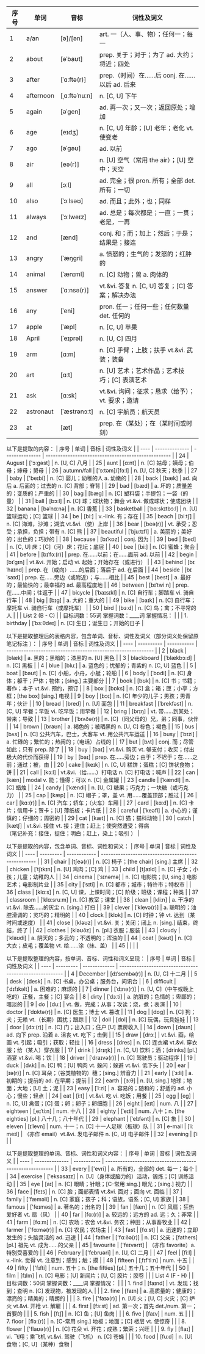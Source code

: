 | 序号 | 单词      | 音标          | 词性及词义                                       |
| ---- | --------- | ------------- | ------------------------------------------------ |
| 1    | a/an      | [ə]/[ən]      | art. 一（人、事、物）；任何一；每一              |
| 2    | about     | [əˈbaʊt]      | prep. 关于；对于；为了  ad. 大约；将近；四处     |
| 3    | after     | [ˈɑːftə(r)]   | prep.（时间）在……后  conj. 在……以后  ad. 后来    |
| 4    | afternoon | [ˌɑːftəˈnuːn] | n. [C, U] 下午                                   |
| 5    | again     | [əˈɡen]       | ad. 再一次；又一次；返回原处；增加               |
| 6    | age       | [eɪdʒ]        | n. [C, U] 年龄；[U] 老年；老化  vt. 使变老       |
| 7    | ago       | [əˈɡəʊ]       | ad. 以前                                         |
| 8    | air       | [eə(r)]       | n. [U] 空气（常用 the air）；[U] 空中；天空      |
| 9    | all       | [ɔːl]         | ad. 完全；很  pron. 所有；全部  det. 所有；一切  |
| 10   | also      | [ˈɔːlsəʊ]     | ad. 而且；此外；也；同样                         |
| 11   | always    | [ˈɔːlweɪz]    | ad. 总是；每次都是；一直；一贯；老是，一再       |
| 12   | and       | [ænd]         | conj. 和；而；加上；然后；于是；结果是；接连     |
| 13   | angry     | [ˈæŋɡri]      | a. 愤怒的；生气的；发怒的；红肿的                |
| 14   | animal    | [ˈænɪml]      | n. [C] 动物；兽  a. 肉体的                       |
| 15   | answer    | [ˈɑːnsə(r)]   | vt.&vi. 答复  n. [C, U] 答复；[C] 答案；解决办法 |
| 16   | any       | [ˈeni]        | pron. 任一；任何一些；任何数量  det. 任何的      |
| 17   | apple     | [ˈæpl]        | n. [C, U] 苹果                                   |
| 18   | April     | [ˈeɪprəl]     | n. [U, C] 四月                                   |
| 19   | arm       | [ɑːm]         | n. [C] 手臂；上肢；扶手  vt.&vi. 武装；装备      |
| 20   | art       | [ɑːt]         | n. [U] 艺术；艺术作品；艺术技巧；[C] 表演艺术    |
| 21   | ask       | [ɑːsk]        | vt.&vi. 询问；征求；恳求（给予）；vt. 要求；邀请 |
| 22   | astronaut | [ˈæstrənɔːt]  | n. [C] 宇航员；航天员                            |
| 23   | at        | [æt]          | prep. 在（某处）；在（某时间或时刻）             |



以下是提取的内容：
| 序号 | 单词           | 音标            | 词性及词义                                          |
| ---- | -------------- | --------------- | --------------------------------------------------- |
| 24   | August         | ['ɔːɡəst]       | n. [U, C] 八月                                      |
| 25   | aunt           | [ɑːnt]          | n. [C] 姑母；姨母；伯母；婶母；舅母                 |
| 26   | autumn/fall    | ['ɔːtəm]/[fɔːl] | n. [U, C] 秋天；秋季                                |
| 27   | baby           | ['beɪbi]        | n. [C] 婴儿；幼稚的人  a. 幼嫩的                    |
| 28   | back           | [bæk]           | ad. 向后  a. 后面的；过去的  n. [C] 背部；脊背      |
| 29   | bad            | [bæd]           | a. 坏的；质量差的；变质的；严重的                   |
| 30   | bag            | [bæɡ]           | n. [C] 塑料袋；手提包；一袋（的量）                 |
| 31   | ball           | [bɔːl]          | n. [C] 球；球状物；舞会  vt.&vi. 做成球状；使成团块 |
| 32   | banana         | [bəˈnɑːnə]      | n. [C] 香蕉                                         |
| 33   | basketball     | [ˈbɑːskɪtbɔːl]  | n. [U] 篮球运动；[C] 篮球                           |
| 34   | be             | [biː]           | v.-link. 有；存在                                   |
| 35   | beach          | [biːtʃ]         | n. [C] 海滩，沙滩；湖滨  vt.&vi.（使）上岸          |
| 36   | bear           | [beə(r)]        | vt. 承受；忍受；承担，负担；带有  n. [C] 熊         |
| 37   | beautiful      | [ˈbjuːtɪfl]     | a. 美丽的；美好的；出色的；巧妙的                   |
| 38   | because        | [bɪˈkɒz]        | conj. 因为                                          |
| 39   | bed            | [bed]           | n. [C, U] 床；[C]（河）床；花坛；底层               |
| 40   | bee            | [biː]           | n. [C] 蜜蜂；聚会                                   |
| 41   | before         | [bɪˈfɔː(r)]     | prep. 在……以前；在……面前  ad. 以前                  |
| 42   | begin          | [bɪˈɡɪn]        | vt.&vi. 开始；启动  vi. 起始；开始存在（或进行）    |
| 43   | behind         | [bɪˈhaɪnd]      | prep. 在（或向）……的后面；落后于  ad. 在后面        |
| 44   | beside         | [bɪˈsaɪd]       | prep. 在……旁边（或附近）；与……相比                  |
| 45   | best           | [best]          | a. 最好的；最愉快的；最幸福的  ad. 最高程度地       |
| 46   | between        | [bɪˈtwiːn]      | prep. 在……中间；往返于                              |
| 47   | bicycle        | [ˈbaɪsɪkl]      | n. [C] 自行车；脚踏车  vi. 骑自行车                 |
| 48   | big            | [bɪɡ]           | a. 大的；重大的                                     |
| 49   | bike           | [baɪk]          | n. [C] 自行车；摩托车  vi. 骑自行车（或摩托车）     |
| 50   | bird           | [bɜːd]          | n. [C] 鸟；禽；不寻常的人                           |
|      | List 2 (B - C) |                 | 目标词数：55词  掌握词数：____词  掌握情况：        |
|      | 1. birthday    | [ˈbɜːθdeɪ]      | n. [C] 生日；诞生日；开始的日子                     |



以下是提取整理后的表格内容，包含单词、音标、词性及词义（部分词义处保留原笔记标注 ）：
| 序号 | 单词       | 音标        | 词性及词义                                                   |
| ---- | ---------- | ----------- | ------------------------------------------------------------ |
| 2    | black      | [blæk]      | a. 黑的；黑暗的；漆黑的  n. [U] 黑色                         |
| 3    | blackboard | [ˈblækbɔːd] | n. [C] 黑板                                                  |
| 4    | blue       | [bluː]      | a. 蓝色的；忧郁的；青紫的  n. [C, U] 蓝色                    |
| 5    | boat       | [bəʊt]      | n. [C] 小船，小舟，小艇；轮船                                |
| 6    | body       | [ˈbɒdi]     | n. [C] 身体；躯干；尸体；物体；[sing.] 主要部分              |
| 7    | book       | [bʊk]       | n. [C] 书；书籍；著作；本子  vt.&vi. 预约，预订              |
| 8    | box        | [bɒks]      | n. [C] 盒；箱；匣；小亭；方框；[the box] [sing.] 电视        |
| 9    | boy        | [bɔɪ]       | n. [C] 年少的儿子；男孩；男青年；伙计                        |
| 10   | bread      | [bred]      | n. [U] 面包                                                  |
| 11   | breakfast  | [ˈbrekfəst] | n. [C, U] 早餐；早饭  vi. 吃早饭；用早餐                     |
| 12   | bring      | [brɪŋ]      | vt. 带……到某处；带来；导致                                   |
| 13   | brother    | [ˈbrʌðə(r)] | n. [C]（同父母的）兄，弟；同事，伙伴                         |
| 14   | brown      | [braʊn]     | a. 褐色的；被晒黑的  n. [U, C] 棕色；褐色                    |
| 15   | bus        | [bʌs]       | n. [C] 公共汽车，巴士，大客车  vt. 用公共汽车运送            |
| 16   | busy       | [ˈbɪzi]     | a. 忙碌的；繁忙的；热闹的；（电话）占线的                    |
| 17   | but        | [bʌt]       | conj. 而；尽管如此；只有  prep. 除了                         |
| 18   | buy        | [baɪ]       | vt.&vi. 购买  vt. 够支付；收买；付出极大的代价而获得         |
| 19   | by         | [baɪ]       | prep. 在……旁边；由于；不迟于；在……之前；通过；被，由         |
| 20   | cake       | [keɪk]      | n. [C, U] 糕饼；蛋糕；[C] 饼状食物；饼                       |
| 21   | call       | [kɔːl]      | vt.&vi.（给……）打电话  n. [C] 打电话；喊声                   |
| 22   | can        | [kæn]       | modal v. 能；懂得；可以  n. [C] 金属罐                       |
| 23   | candle     | [ˈkændl]    | n. [C] 蜡烛                                                  |
| 24   | candy      | [ˈkændi]    | n. [U, C] 糖果；巧克力；一块糖（或巧克力）                   |
| 25   | cap        | [kæp]       | n. [C] 帽子；罩，盖  vt. 用……覆盖顶部；胜过                  |
| 26   | car        | [kɑː(r)]    | n. [C] 汽车；轿车；（火车）车厢                              |
| 27   | card       | [kɑːd]      | n. [C] 卡片；信用卡；贺卡；[U] 薄纸板；卡片纸                |
| 28   | careful    | [ˈkeəfl]    | a. 小心的；谨慎的；仔细的；周密的                            |
| 29   | cat        | [kæt]       | n. [C] 猫；猫科动物                                          |
| 30   | catch      | [kætʃ]      | vt.&vi. 接住  vt. 接；逮住；赶上；使突然遭受；得病<br>（笔记补充：接住，捉住；明白；赶上，染上；吸引 ） |



以下是提取的内容，包含单词、音标、词性和词义：
| 序号 | 单词      | 音标         | 词性及词义                                          |
| ---- | --------- | ------------ | --------------------------------------------------- |
| 31   | chair     | [tʃeə(r)]    | n. [C] 椅子；[the chair] [sing.] 主席               |
| 32   | chicken   | [ˈtʃɪkɪn]    | n. [U] 鸡肉；[C] 鸡                                 |
| 33   | child     | [tʃaɪld]     | n. [C] 子女；小孩；儿童；幼稚的人                   |
| 34   | cinema    | [ˈsɪnəmə]    | n. [C] 电影院；[U, sing.] 电影艺术；电影制片业      |
| 35   | city      | [ˈsɪti]      | n. [C] 都市；城市；特许市；特权市                   |
| 36   | class     | [klɑːs]      | n. [C, U] 课，上课时间；[C] 阶级；班级；课程；种类  |
| 37   | classroom | [ˈklɑːsruːm] | n. [C] 教室；课堂                                   |
| 38   | clean     | [kliːn]      | a. 干净的  vt.&vi. 除去……的灰尘  n. [sing.] 打扫    |
| 39   | clever    | [ˈklevə(r)]  | a. 聪明的；油腔滑调的；灵巧的；精明的               |
| 40   | clock     | [klɒk]       | n. [C] 时钟；钟  vt. 达到（某时间或速度）           |
| 41   | close     | [kləʊz]      | vt.&vi. 关；关闭；闭上  n. [sing.] 结束，终结，终了 |
| 42   | clothes   | [kləʊðz]     | n. [pl.] 衣服；服装                                 |
| 43   | cloudy    | [ˈklaʊdi]    | a. 阴天的；多云的；不透明的；浑浊的                 |
| 44   | coat      | [kəʊt]       | n. [C] 大衣；皮毛；覆盖物  vt. 给……涂（抹、盖）     |
| 45   |           |              |                                                     |





以下是提取整理的内容，按单词、音标、词性和词义呈现：
| 序号 | 单词      | 音标          | 词性及词义                                              |
| ---- | --------- | ------------- | ------------------------------------------------------- |
| 4    | December  | [dɪˈsembə(r)] | n. [U, C] 十二月                                        |
| 5    | desk      | [desk]        | n. [C] 书桌，办公桌；服务台，问讯台                     |
| 6    | difficult | [ˈdɪfɪkəlt]   | a. 困难的；麻烦的                                       |
| 7    | dinner    | [ˈdɪnə(r)]    | n. [U, C]（中午或晚上吃的）正餐，主餐；[C] 宴会         |
| 8    | dirty     | [ˈdɜːti]      | a. 肮脏的；色情的；卑鄙的；暗淡的                       |
| 9    | do        | [duː]         | vt. 做，完成；从事；攻读；烧，煮；表演                  |
| 10   | doctor    | [ˈdɒktə(r)]   | n. [C] 医生；博士  vt. 篡改                             |
| 11   | dog       | [dɒɡ]         | n. [C] 狗；犬；无赖  vt.（长期）困扰；跟踪              |
| 12   | doll      | [dɒl]         | n. [C] 玩偶，玩具娃娃                                   |
| 13   | door      | [dɔː(r)]      | n. [C] 门；出入口；住户  [U] 票房收入                   |
| 14   | down      | [daʊn]        | ad. 向下  prep. 沿着  a. 沮丧  vt. 吃下；击倒           |
| 15   | draw      | [drɔː]        | vt.&vi. 画，绘画  vt. 引起；吸引；获取；轻拉            |
| 16   | dress     | [dres]        | n. [C] 连衣裙  vt.&vi. 穿衣服；给（某人）穿衣服         |
| 17   | drink     | [drɪŋk]       | n. [C, U] 饮料；酒；[drinks] [pl.] 酒宴  vt.&vi. 喝；饮 |
| 18   | driver    | [ˈdraɪvə(r)]  | n. [C] 驾驶员；驱动程序                                 |
| 19   | duck      | [dʌk]         | n. [C] 鸭；[U] 鸭肉  vt. 躲闪；躲避  vt.&vi. 低下头     |
| 20   | ear       | [ɪə(r)]       | n. [C] 耳朵；（谷类植物的）穗；[sing.] 辨音力           |
| 21   | early     | [ˈɜːli]       | a. 初期的；提前的  ad. 在早期；提前                     |
| 22   | earth     | [ɜːθ]         | n. [U, sing.] 地球；地面；大地；[U] 土；泥              |
| 23   | easy      | [ˈiːzi]       | a. 容易的；随和的；舒适的  ad. 小心；慢些；轻点         |
| 24   | eat       | [iːt]         | vt.&vi. 吃  vi. 吃饭；用餐                              |
| 25   | egg       | [eg]          | n. [C, U] 禽蛋；[C] 蛋；卵；卵子；卵细胞                |
| 26   | eight     | [eɪt]         | num. 八                                                 |
| 27   | eighteen  | [ˌeɪˈtiːn]    | num. 十八                                               |
| 28   | eighty    | [ˈeɪti]       | num. 八十；n. [the eighties] [pl.] 八十几；八十年代     |
| 29   | elephant  | [ˈelɪfənt]    | n. [C] 象                                               |
| 30   | eleven    | [ɪˈlevn]      | num. 十一；n. [C] 十一人足球（板球）队                  |
| 31   | e-mail    | [ˈiː meɪl]    | （亦作 email）vt.&vi. 发电子邮件  n. [C, U] 电子邮件    |
| 32   | evening   | [ˈi           |                                                         |





以下是提取整理的单词、音标、词性和词义内容：
| 序号 | 单词           | 音标        | 词性及词义                                               |
| ---- | -------------- | ----------- | -------------------------------------------------------- |
| 33   | every          | ['evri]     | a. 所有的，全部的  det. 每一；每个                       |
| 34   | exercise       | ['eksəsaɪz] | n. [U]（身体或脑力的）活动，锻炼；[C] 训练活动           |
| 35   | eye            | [aɪ]        | n. [C] 眼睛；针眼；[C-常用 sing.] 眼光；[sing.] 视力     |
| 36   | face           | [feɪs]      | n. [C] 脸；面部表情  vt.&vi. 面对；面向  vt. 面临        |
| 37   | family         | ['fæməli]   | n. [C] 家庭；孩子；科；语族，语系；[C, U] 家族           |
| 38   | famous         | ['feɪməs]   | a. 著名的；出名的                                        |
| 39   | fan            | [fæn]       | n. [C] 风扇；狂热爱好者  vt. 扇（风）                    |
| 40   | far            | [fɑː(r)]    | a. 较远的；远方的  ad. 远；久；非常                      |
| 41   | farm           | [fɑːm]      | n. [C] 农场；农舍  vt.&vi. 务农；种田；从事畜牧业        |
| 42   | farmer         | ['fɑːmə(r)] | n. [C] 农民；农场主                                      |
| 43   | fast           | [fɑːst]     | a. 迅速的；立即发生的；头脑灵活的  ad. 迅速              |
| 44   | father         | ['fɑːðə(r)] | n. [C] 父亲；[fathers] [pl.] 祖先  vt. 成为……的父亲      |
| 45   | favourite      | ['feɪvərɪt] | （亦作 favorite）a. 特别受喜爱的                         |
| 46   | February       | ['februəri] | n. [U, C] 二月                                           |
| 47   | feel           | [fiːl]      | v.-link. 觉得  vt. 注意到；感到；触；摸                  |
| 48   | fifteen        | [ˌfɪfˈtiːn] | num. 十五                                                |
| 49   | fifty          | ['fɪfti]    | num. 五十；n. [the fifties] [pl.] 五十几；五十年代       |
| 50   | film           | [fɪlm]      | n. [C] 电影；[U] 新闻片；[U, C] 胶片；胶卷               |
|      | List 4 (F - H) |             | 目标词数：50词  掌握词数：____词  掌握情况：             |
|      | 1. find        | [faɪnd]     | vt. 发现；找到；查明  n. [C] 发现物，被发现的人          |
|      | 2. fine        | [faɪn]      | a. 高质量的；健康的；漂亮的；精美的；晴朗的              |
|      | 3. fire        | ['faɪə(r)]  | n. [U] 火；[U, C] 火灾；[C] 炉火  vt.&vi. 开枪  vt. 解雇 |
|      | 4. first       | [fɜːst]     | ad. 第一次；首先  det./num. 第一；首要的                 |
|      | 5. fish        | [fɪʃ]       | n. [C] 鱼；[U] 鱼肉                                      |
|      | 6. five        | [faɪv]      | num. 五                                                  |
|      | 7. floor       | [flɔː(r)]   | n. [C-常用 sing.] 地板；地面；[C] 楼层  vt. 使惊奇       |
|      | 8. flower      | ['flaʊə(r)] | n. [C] 花朵  vi. 开花；成熟；繁荣；兴旺                  |
|      | 9. fly         | [flaɪ]      | vi. 飞翔；乘飞机  vt.&vi. 驾驶（飞机）  n. [C] 苍蝇      |
|      | 10. food       | [fuːd]      | n. [U] 食物；[C, U]（某种）食物                          |











































































































































































